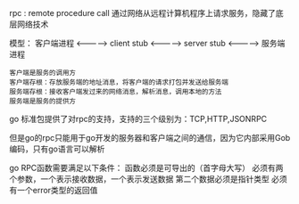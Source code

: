 rpc : remote procedure call 通过网络从远程计算机程序上请求服务，隐藏了底层网络技术

模型：
    客户端进程 <-----> client stub <-----> server stub <-----> 服务端进程
   
    客户端是服务的调用方
    客户端存根：存放服务端的地址消息，将客户端的请求打包并发送给服务端
    服务端存根：接收客户端发过来的网络消息，解析消息，调用本地的方法
    服务端是服务的提供方
     

go 标准包提供了对rpc的支持，支持的三个级别为：TCP,HTTP,JSONRPC

但是go的rpc只能用于go开发的服务器和客户端之间的通信，因为它内部采用Gob编码，只有go语言可以解析


go RPC函数需要满足以下条件：
    函数必须是可导出的（首字母大写）
    必须有两个参数，一个表示接收数据，一个表示发送数据
    第二个数据必须是指针类型
    必须有一个error类型的返回值
   
   
   
    